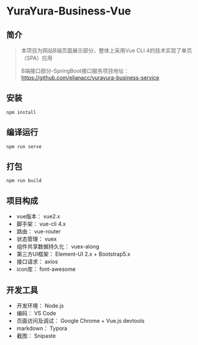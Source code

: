# YuraYura-Business-Vue



## 简介

> 本项目为网站B端页面展示部分，整体上采用Vue CLI 4的技术实现了单页（SPA）应用
>
> B端接口部分-SpringBoot接口服务项目地址：https://github.com/elianacc/yurayura-business-service

## 安装

```
npm install
```

## 编译运行
```
npm run serve
```

## 打包
```
npm run build
```

## 项目构成

- ​    vue版本： vue2.x
- ​    脚手架： vue-cli 4.x
- ​    路由： vue-router
- ​    状态管理： vuex
- ​    组件共享数据持久化： vuex-along
- ​    第三方UI框架： Element-UI 2.x  +  Bootstrap5.x
- ​    接口请求： axios
- ​    icon库： font-awesome

## 开发工具

- ​    开发环境： Node.js
- ​    编码： VS Code
- ​    页面访问及调试： Google Chrome + Vue.js devtools
- ​    markdown： Typora
- ​    截图： Snipaste

